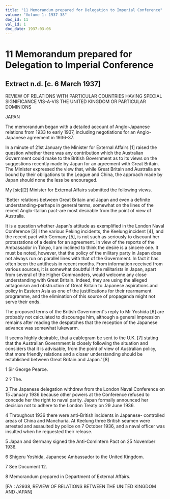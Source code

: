 ```yaml
---
title: "11 Memorandum prepared for Delegation to Imperial Conference"
volume: "Volume 1: 1937-38"
doc_id: 11
vol_id: 1
doc_date: 1937-03-06
---
```


# 11 Memorandum prepared for Delegation to Imperial Conference

## Extract n.d. [c. 6 March 1937]

REVIEW OF RELATIONS WITH PARTICULAR COUNTRIES HAVING SPECIAL SIGNIFICANCE VIS-A-VIS THE UNITED KINGDOM OR PARTICULAR DOMINIONS

JAPAN

The memorandum began with a detailed account of Anglo-Japanese relations from 1933 to early 1937, including negotiations for an Anglo-Japanese agreement in 1936-37.

In a minute of 21st January the Minister for External Affairs [1] raised the question whether there was any contribution which the Australian Government could make to the British Government as to its views on the suggestions recently made by Japan for an agreement with Great Britain. The Minister expressed the view that, while Great Britain and Australia are bound by their obligations to the League and China, the approach made by Japan should none the less be encouraged.

My [sic][2] Minister for External Affairs submitted the following views.

'Better relations between Great Britain and Japan and even a definite understanding-perhaps in general terms, somewhat on the lines of the recent Anglo-Italian pact-are most desirable from the point of view of Australia.

It is a question whether Japan's attitude as exemplified in the London Naval Conference [3] I the various Peking incidents, the Keelung incident [4], and the recent pact with Germany [5], is not such as seriously to discount her protestations of a desire for an agreement. In view of the reports of the Ambassador in Tokyo, I am inclined to think the desire is a sincere one. It must be noted, however, that the policy of the military party in Japan does not always run on parallel lines with that of the Government. In fact it has often been the antithesis in recent months. From information received from various sources, it is somewhat doubtful if the militarists in Japan, apart from several of the Higher Commanders, would welcome any close understanding with Great Britain. Indeed, they are using the alleged antagonism and obstruction of Great Britain to Japanese aspirations and policy in Eastern Asia as one of the justifications for their rearmament programme, and the elimination of this source of propaganda might not serve their ends.

The proposed terms of the British Government's reply to Mr Yoshida [6] are probably not calculated to discourage him, although a general impression remains after reading the despatches that the reception of the Japanese advance was somewhat lukewarm.

It seems highly desirable, that a cablegram be sent to the U.K. [7] stating that the Australian Government is closely following the situation and considers that it is advisable, from the point of view of Australian policy, that more friendly relations and a closer understanding should be established between Great Britain and Japan.' [8]

1 Sir George Pearce.

2 ? The.

3 The Japanese delegation withdrew from the London Naval Conference on 15 January 1936 because other powers at the Conference refused to concede her the right to naval parity. Japan formally announced her decision not to adhere to the London Treaty on 29 June 1936.

4 Throughout 1936 there were anti-British incidents in Japanese- controlled areas of China and Manchuria. At Keelung three British seamen were arrested and assaulted by police on 7 October 1936, and a naval officer was insulted when he requested their release.

5 Japan and Germany signed the Anti-Comintern Pact on 25 November 1936.

6 Shigeru Yoshida, Japanese Ambassador to the United Kingdom.

7 See Document 12.

8 Memorandum prepared in Department of External Affairs.

[FA : A2938, REVIEW OF RELATIONS BETWEEN THE UNITED KINGDOM AND JAPAN]
